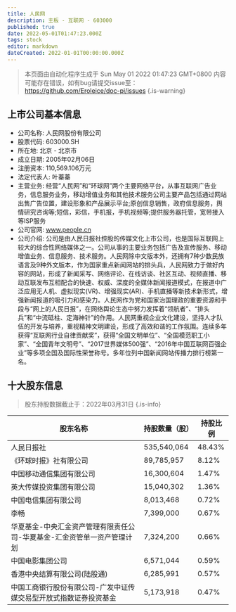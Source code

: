 ```yaml
---
title: 人民网
description: 主板 - 互联网 - 603000
published: true
date: 2022-05-01T01:47:23.000Z
tags: stock
editor: markdown
dateCreated: 2022-01-01T00:00:00.000Z
---
```


> 本页面由自动化程序生成于 Sun May 01 2022 01:47:23 GMT+0800
> 内容可能存在错误，如有bug请提交issue至：https://github.com/Eroleice/doc-pi/issues
{.is-warning}

## 上市公司基本信息
- 公司名称: 人民网股份有限公司
- 股票代码: 603000.SH
- 所在地: 北京 - 北京市
- 成立日期: 2005年02月06日
- 注册资本: 110,569.106万元
- 法定代表人: 叶蓁蓁
- 主营业务: 经营“人民网”和“环球网”两个主要网络平台，从事互联网广告业务，信息服务业务，移动增值业务和其他技术服务公司主要产品包括通过网站出售广告位置，建设形象和产品展示平台;原创信息销售，政府信息服务，舆情研究咨询等;短信，彩信，手机报，手机视频等;提供服务器托管，宽带接入等ISP服务
- 公司官网: www.people.cn
- 公司介绍: 公司是由人民日报社控股的传媒文化上市公司，也是国际互联网上较大的综合性网络媒体之一。公司从事的主要业务包括广告及宣传服务、移动增值业务、信息服务、技术服务。人民网除中文版本外，还拥有7种少数民族语言及9种外文版本，作为国家重点新闻网站的排头兵，人民网致力于做好内容的网站，形成了新闻采写、网络评论、在线访谈、社区互动、视频直播、移动互联发布互相配合的快速、权威、深度的全媒体新闻报道模式，在报道中广泛应用无人机、虚拟现实(VR)、增强现实(AR)、手机直播等新技术新形式，增强新闻报道的吸引力和感染力。人民网作为党和国家治国理政的重要资源和手段与“网上的人民日报”，在网络舆论生态中努力发挥着“领航者”、“排头兵”和“中流砥柱、定海神针”的作用。人民网重视企业文化建设，坚持人才队伍的开发与培养，重视精神文明建设，形成了高效和谐的工作氛围。连续多年获得“互联网行业自律贡献奖”，获得“全国文明单位”、“全国模范职工小家”、“全国青年文明号”、“2017世界媒体500强”、“2016年中国互联网百强企业”等多项全国及国际性荣誉称号。多年位列中国新闻网站传播力排行榜第一名。


## 十大股东信息
> 股东持股数据截止于：2022年03月31日
{.is-info}

| 股东名称 | 持股数量（股） | 持股比例 |
| --- | --- | --- |
| 人民日报社 | 535,540,064 | 48.43% |
| 《环球时报》社有限公司 | 89,785,957 | 8.12% |
| 中国移动通信集团有限公司 | 16,300,604 | 1.47% |
| 英大传媒投资集团有限公司 | 15,040,302 | 1.36% |
| 中国电信集团有限公司 | 8,013,468 | 0.72% |
| 李畅 | 7,399,000 | 0.67% |
| 华夏基金-中央汇金资产管理有限责任公司-华夏基金-汇金资管单一资产管理计划 | 7,324,200 | 0.66% |
| 中国电影集团公司 | 6,571,044 | 0.59% |
| 香港中央结算有限公司(陆股通) | 6,285,991 | 0.57% |
| 中国工商银行股份有限公司-广发中证传媒交易型开放式指数证券投资基金 | 5,173,918 | 0.47% |




